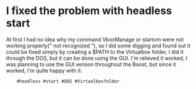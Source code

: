 # I fixed the problem with headless start

At first I had no idea why my command VboxManage or startvm were not working properly(" not recognized "), so I did some digging and found out it could be fixed simply by
creating a $PATH to the Virtualbox folder, I did it through the DOS, but it can be done using the GUI. I'm relieved it worked, I was planning to use the GUI version throughout
the Boost, but since it worked, I'm quite happy with it.

        #headless #start #DOS #Virtualboxfolder
